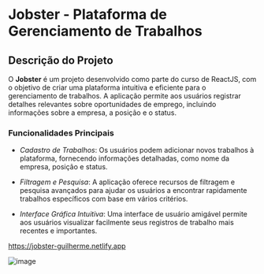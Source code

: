 # Jobster - Plataforma de Gerenciamento de Trabalhos

## Descrição do Projeto

O **Jobster** é um projeto desenvolvido como parte do curso de ReactJS, com o objetivo de criar uma plataforma intuitiva e eficiente para o gerenciamento de trabalhos. A aplicação permite aos usuários registrar detalhes relevantes sobre oportunidades de emprego, incluindo informações sobre a empresa, a posição e o status.

### Funcionalidades Principais

- *Cadastro de Trabalhos*: Os usuários podem adicionar novos trabalhos à plataforma, fornecendo informações detalhadas, como nome da empresa, posição e status.

- *Filtragem e Pesquisa*: A aplicação oferece recursos de filtragem e pesquisa avançados para ajudar os usuários a encontrar rapidamente trabalhos específicos com base em vários critérios.

- *Interface Gráfica Intuitiva*: Uma interface de usuário amigável permite aos usuários visualizar facilmente seus registros de trabalho mais recentes e importantes.


https://jobster-guilherme.netlify.app


![image](https://github.com/GuilhermeEstevan/Jobster/assets/115093310/b490a8c4-c307-4888-a37d-32bf9837ebb6)
